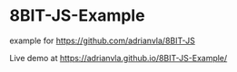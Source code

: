 # 8BIT-JS-Example
example for https://github.com/adrianvla/8BIT-JS

Live demo at https://adrianvla.github.io/8BIT-JS-Example/

